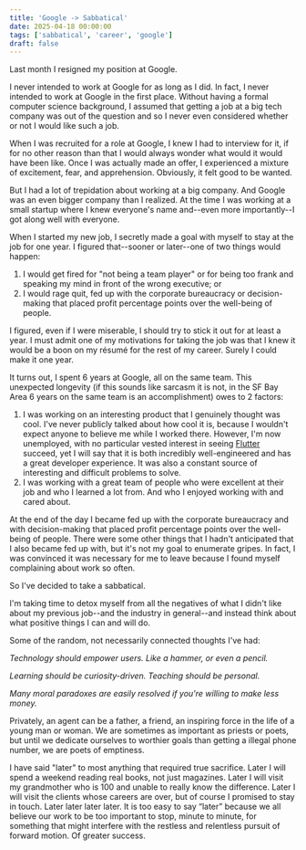```yaml
---
title: 'Google -> Sabbatical'
date: 2025-04-18 00:00:00
tags: ['sabbatical', 'career', 'google']
draft: false
---
```


Last month I resigned my position at Google.

I never intended to work at Google for as long as I did. In fact, I never
intended to work at Google in the first place. Without having a formal
computer science background, I assumed that getting a job at a big tech
company was out of the question and so I never even considered whether or not
I would like such a job.

When I was recruited for a role at Google, I knew I had to interview for it,
if for no other reason than that I would always wonder what would it would
have been like. Once I was actually made an offer, I experienced a mixture of
excitement, fear, and apprehension. Obviously, it felt good to be wanted.

But I had a lot of trepidation about working at a big company. And Google was
an even bigger company than I realized. At the time I was working at a small
startup where I knew everyone's name and--even more importantly--I got along
well with everyone.

When I started my new job, I secretly made a goal with myself to stay at the
job for one year. I figured that--sooner or later--one of two things would
happen:

1. I would get fired for "not being a team player" or for being too
frank and speaking my mind in front of the wrong executive; or
1. I would rage
quit, fed up with the corporate bureaucracy or decision-making that placed
profit percentage points over the well-being of people.

I figured, even if I were miserable, I should try to stick it out for at least
a year. I must admit one of my motivations for taking the job was that I knew
it would be a boon on my résumé for the rest of my career. Surely I could
make it one year.

It turns out, I spent 6 years at Google, all on the same team. This unexpected
longevity (if this sounds like sarcasm it is not, in the SF Bay Area 6 years
on the same team is an accomplishment) owes to 2 factors:

1. I was working on an interesting product that I genuinely thought was cool.
I've never publicly talked about how cool it is, because I wouldn't expect
anyone to believe me while I worked there. However, I'm now unemployed, with
no particular vested interest in seeing [Flutter](https://flutter.dev/)
succeed, yet I will say that it is both incredibly well-engineered and has
a great developer experience. It was also a constant source of interesting
and difficult problems to solve.
1. I was working with a great team of people who were excellent at their job
and who I learned a lot from. And who I enjoyed working with and cared
about.

At the end of the day I became fed up with the corporate bureaucracy and with
decision-making that placed profit percentage points over the well-being of
people. There were some other things that I hadn't anticipated that I also
became fed up with, but it's not my goal to enumerate gripes. In fact, I was
convinced it was necessary for me to leave because I found myself complaining
about work so often.

So I've decided to take a sabbatical.

I'm taking time to detox myself from all the negatives of what I didn't like
about my previous job--and the industry in general--and instead think about
what positive things I can and will do.

Some of the random, not necessarily connected thoughts I've had:

*Technology should empower users. Like a hammer, or even a pencil.*

*Learning should be curiosity-driven. Teaching should be personal.*

*Many moral paradoxes are easily resolved if you're willing to make less
money.*

Privately, an agent can be a father, a friend, an inspiring force in the life of a young man or woman. We are sometimes as important as priests or poets, but until we dedicate ourselves to worthier goals than getting a illegal phone number, we are poets of emptiness.

I have said "later" to most anything that required true sacrifice. Later I will spend a weekend reading real books, not just magazines. Later I will visit my grandmother who is 100 and unable to really know the difference. Later I will visit the clients whose careers are over, but of course I promised to stay in touch. Later later later later. It is too easy to say “later” because we all believe our work to be too important to stop, minute to minute, for something that might interfere with the restless and relentless pursuit of forward motion. Of greater success.
